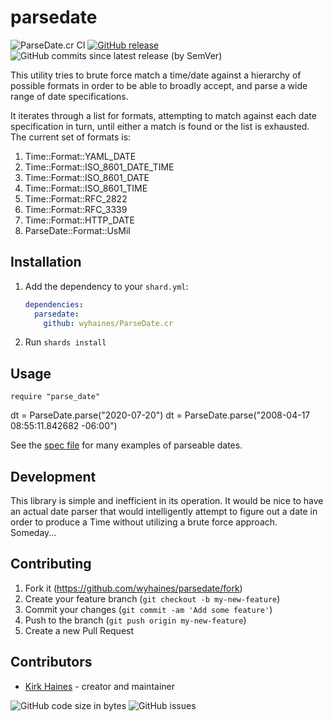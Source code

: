 # parsedate

![ParseDate.cr CI](https://img.shields.io/github/workflow/status/wyhaines/ParseDate.cr/ParseDate%20CI?style=for-the-badge&logo=GitHub)
[![GitHub release](https://img.shields.io/github/release/wyhaines/ParseDate.cr.svg?style=for-the-badge)](https://github.com/wyhaines/ParseDate.cr/releases)
![GitHub commits since latest release (by SemVer)](https://img.shields.io/github/commits-since/wyhaines/ParseDate.cr/latest?style=for-the-badge)

This utility tries to brute force match a time/date against a hierarchy of possible formats in order to be able to broadly accept, and parse a wide range of date specifications.

It iterates through a list for formats, attempting to match against each date specification in turn, until either a match is found or the list is exhausted. The current set of formats is:
  
1) Time::Format::YAML_DATE
2) Time::Format::ISO_8601_DATE_TIME
3) Time::Format::ISO_8601_DATE
4) Time::Format::ISO_8601_TIME
5) Time::Format::RFC_2822
6) Time::Format::RFC_3339
7) Time::Format::HTTP_DATE
8) ParseDate::Format::UsMil

## Installation

1. Add the dependency to your `shard.yml`:

   ```yaml
   dependencies:
     parsedate:
       github: wyhaines/ParseDate.cr
   ```

2. Run `shards install`

## Usage

```crystal
require "parse_date"
```

dt = ParseDate.parse("2020-07-20")
dt = ParseDate.parse("2008-04-17 08:55:11.842682 -06:00")

See the [spec file](spec/parse_date_spec.cr) for many examples of parseable dates.

## Development

This library is simple and inefficient in its operation. It would be nice to have an actual date parser that would intelligently attempt to figure out a date in order to produce a Time without
utilizing a brute force approach. Someday...

## Contributing

1. Fork it (<https://github.com/wyhaines/parsedate/fork>)
2. Create your feature branch (`git checkout -b my-new-feature`)
3. Commit your changes (`git commit -am 'Add some feature'`)
4. Push to the branch (`git push origin my-new-feature`)
5. Create a new Pull Request

## Contributors

- [Kirk Haines](https://github.com/wyhaines) - creator and maintainer

![GitHub code size in bytes](https://img.shields.io/github/languages/code-size/wyhaines/ParseDate.cr?style=for-the-badge)
![GitHub issues](https://img.shields.io/github/issues/wyhaines/serf-handler.cr?style=for-the-badge)
